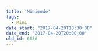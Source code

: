 ```yaml
---
title: 'Minimøde'
tags:
  - Mini
date_start: "2017-04-20T18:30:00"
date_end: "2017-04-20T20:00:00"
old_id: 6636
---
```

